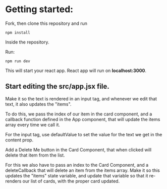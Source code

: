 # Getting started:
Fork, then clone this repository and run

    npm install

Inside the repository.

Run:

    npm run dev

This will start your react app.
React app will run on **localhost:3000**.

## Start editing the **src/app.jsx** file.

Make it so the text is rendered in an input tag, and whenever we edit that text, it also updates the "items".

To do this, we pass the index of our item in the card component, and a callback function defined in the App component, that will update the items array every time we call it.

For the input tag, use defaultValue to set the value for the text we get in the content prop.

Add a Delete Me button in the Card Component, that when clicked will delete that item from the list.

For this we also have to pass an index to the Card Component, and a deleteCallback that will delete an item from the items array.
Make it so this updates the "items" state variable, and update that variable so that it re-renders our list of cards, with the proper card updated.

